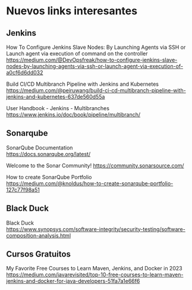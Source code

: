 <h1>Nuevos links interesantes</h1>

<h2>Jenkins</h2>

How To Configure Jenkins Slave Nodes: By Launching Agents via SSH or Launch agent via execution of command on the controller<br>
https://medium.com/@DevOpsfreak/how-to-configure-jenkins-slave-nodes-by-launching-agents-via-ssh-or-launch-agent-via-execution-of-a0cf6d6dd032<br>

Build CI/CD Multibranch Pipeline with Jenkins and Kubernetes<br>
https://medium.com/@peiruwang/build-ci-cd-multibranch-pipeline-with-jenkins-and-kubernetes-637de560d55a<br>

User Handbook - Jenkins - Multibranches<br>
https://www.jenkins.io/doc/book/pipeline/multibranch/<br>

<h2>Sonarqube</h2>

SonarQube Documentation<br>
https://docs.sonarqube.org/latest/<br>

Welcome to the Sonar Community!
https://community.sonarsource.com/

How to create SonarQube Portfolio<br>
https://medium.com/@knoldus/how-to-create-sonarqube-portfolio-127c77f98a51

<h2>Black Duck</h2>

Black Duck<br>
https://www.synopsys.com/software-integrity/security-testing/software-composition-analysis.html<br>

<h2>Cursos Gratuitos</h2>

My Favorite Free Courses to Learn Maven, Jenkins, and Docker in 2023<br>
https://medium.com/javarevisited/top-10-free-courses-to-learn-maven-jenkins-and-docker-for-java-developers-51fa7a1e66f6<br>
